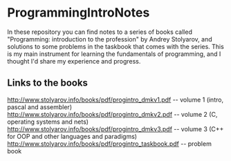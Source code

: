 # ProgrammingIntroNotes
In these repository you can find notes to a series of books called "Programming: introduction to the profession" by Andrey Stolyarov, 
and solutions to some problems in the taskbook that comes with the series.
This is my main instrument for learning the fundamentals of programming, and I thought I'd share my experience and progress.

## Links to the books
http://www.stolyarov.info/books/pdf/progintro_dmkv1.pdf -- volume 1 (intro, pascal and assembler)
http://www.stolyarov.info/books/pdf/progintro_dmkv2.pdf -- volume 2 (C, operating systems and nets)
http://www.stolyarov.info/books/pdf/progintro_dmkv3.pdf -- volume 3 (C++ for OOP and other languages and paradigms)
http://www.stolyarov.info/books/pdf/progintro_taskbook.pdf -- problem book
